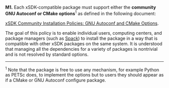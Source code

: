**M1.** Each xSDK-compatible package must support either the **community GNU Autoconf or CMake
options**<sup>1</sup> as defined in the following document:

[xSDK Community Installation Policies: GNU Autoconf and CMake Options](https://doi.org/10.6084/m9.figshare.4495133).

The goal of this policy is to enable individual users, computing centers, and package managers (such
as [Spack](http://software.llnl.gov/spack/)) to install the package in a way that is compatible with
other xSDK packages on the same system. It is understood that managing all the dependencies for a variety
of packages is nontrivial and is not resolved by standard options.

-----

<sup>1</sup> Note that the package is free to use any mechanism, for example Python as PETSc does, to implement
the options but to users they should appear as if a CMake or GNU Autoconf configure package.
